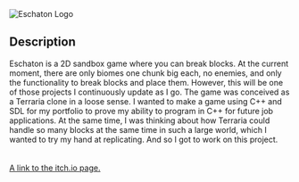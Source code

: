 <div class="content-box">
    <img src="{{ site.baseurl }}/assets/images/Eschaton/Title.png" alt="Eschaton Logo">
    <h2>Description</h2>
    <div>Eschaton is a 2D sandbox game where you can break blocks. At the current moment, there are only biomes one chunk big each, no enemies, and only the functionality to break blocks and place them. However, this will be one of those projects I continuously update as I go.
The game was conceived as a Terraria clone in a loose sense. I wanted to make a game using C++ and SDL for my portfolio to prove my ability to program in C++ for future job applications. At the same time, I was thinking about how Terraria could handle so many blocks at the same time in such a large world, which I wanted to try my hand at replicating. And so I got to work on this project.
</div>
<br><br>
<a href="https://shoudoesgames.itch.io/eschaton" target="_blank" rel="noopener noreferrer">A link to the itch.io page.</a>
</div>
